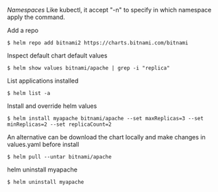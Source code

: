 *Namespaces*
Like kubectl, it accept "-n" to specify in which namespace apply the command.

Add a repo
```
$ helm repo add bitnami2 https://charts.bitnami.com/bitnami
```

Inspect default chart default values 
```
$ helm show values bitnami/apache | grep -i "replica"
```

List applications installed
```
$ helm list -a
```

Install and override helm values
```
$ helm install myapache bitnami/apache --set maxReplicas=3 --set minReplicas=2 --set replicaCount=2
```

An alternative can be download the chart locally and make changes in values.yaml before install
```
$ helm pull --untar bitnami/apache
```

helm uninstall myapache
```
$ helm uninstall myapache
```
